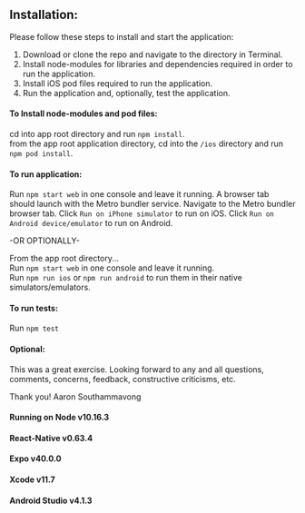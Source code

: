## Installation:

Please follow these steps to install and start the application:

1. Download or clone the repo and navigate to the directory in Terminal.
2. Install node-modules for libraries and dependencies required in order to run the application.
3. Install iOS pod files required to run the application.
4. Run the application and, optionally, test the application.

#### To Install node-modules and pod files:

cd into app root directory and run `npm install`.  
from the app root application directory, cd into the `/ios` directory and run `npm pod install`.  

#### To run application:

Run `npm start web` in one console and leave it running.
A browser tab should launch with the Metro bundler service.
Navigate to the Metro bundler browser tab.
Click `Run on iPhone simulator` to run on iOS.
Click `Run on Android device/emulator` to run on Android.

-OR OPTIONALLY-

From the app root directory...  
Run `npm start web` in one console and leave it running.  
Run `npm run ios` or `npm run android` to run them in their native simulators/emulators.  

#### To run tests:

Run `npm test`

#### Optional:
This was a great exercise. Looking forward to any and all questions, comments, concerns, feedback, constructive criticisms, etc.

Thank you!
Aaron Southammavong

#### Running on Node v10.16.3
#### React-Native v0.63.4
#### Expo v40.0.0
#### Xcode v11.7
#### Android Studio v4.1.3

